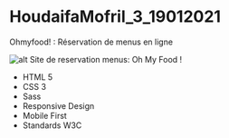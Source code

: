 # HoudaifaMofril_3_19012021
Ohmyfood! : Réservation de menus en ligne

![alt Site de reservation menus: Oh My Food !](https://user.oc-static.com/upload/2020/08/24/15982605908418_Maquettes%20Ohmyfood.jpg)

- HTML 5
- CSS 3
- Sass
- Responsive Design
- Mobile First
- Standards W3C
